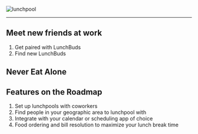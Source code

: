 ![lunchpool](https://user-images.githubusercontent.com/11463275/48664367-8fd06680-ea6b-11e8-9c91-d0a5ead90114.png)

<hr/>

## Meet new friends at work
1) Get paired with LunchBuds
2) Find new LunchBuds

## Never Eat Alone 

## Features on the Roadmap
1) Set up lunchpools with coworkers
2) Find people in your geographic area to lunchpool with
3) Integrate with your calendar or scheduling app of choice
4) Food ordering and bill resolution to maximize your lunch break time
